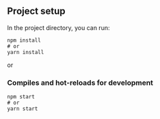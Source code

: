 
## Project setup

In the project directory, you can run:

```
npm install
# or
yarn install
```

or

### Compiles and hot-reloads for development

```
npm start
# or
yarn start
```
